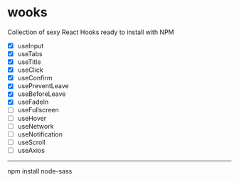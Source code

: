 # wooks

Collection of sexy React Hooks ready to install with NPM

- [x] useInput
- [x] useTabs
- [x] useTitle
- [x] useClick
- [x] useConfirm
- [x] usePreventLeave
- [x] useBeforeLeave
- [x] useFadeIn
- [ ] useFullscreen
- [ ] useHover
- [ ] useNetwork
- [ ] useNotification
- [ ] useScroll
- [ ] useAxios

---
npm install node-sass
